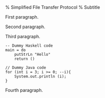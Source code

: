 % Simplified File Transfer Protocol
% Subtitle

First paragraph.

Second paragraph.

Third paragraph.

~~~~~~~~~~~~~~~~~ {.haskell}
-- Dummy Haskell code
main = do
    putStrLn "Hello"
    return ()
~~~~~~~~~~~~~~~~~

~~~~~~~~~~~~~~~~~ {.java}
// Dummy Java code
for (int i = 3; i >= 0; --i){
    System.out.println (i);
}
~~~~~~~~~~~~~~~~~

Fourth paragraph.